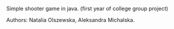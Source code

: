 Simple shooter game in java. (first year of college group project) 

Authors: Natalia Olszewska, Aleksandra Michalska.
